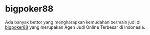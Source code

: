 # bigpoker88
Ada banyak bettor yang mengharapkan kemudahan bermain judi di <u><a href="http://agenbigpoker88.com/">bigpoker88</a></u> yang merupakan Agen Judi Online Terbesar di Indonesia.
